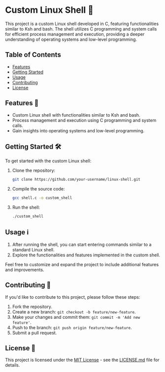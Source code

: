 
# Custom Linux Shell 🐚

This project is a custom Linux shell developed in C, featuring functionalities similar to Ksh and bash. The shell utilizes C programming and system calls for efficient process management and execution, providing a deeper understanding of operating systems and low-level programming.

## Table of Contents

- [Features](#features)
- [Getting Started](#getting-started)
- [Usage](#usage)
- [Contributing](#contributing)
- [License](#license)

## Features 🚀

- Custom Linux shell with functionalities similar to Ksh and bash.
- Process management and execution using C programming and system calls.
- Gain insights into operating systems and low-level programming.

## Getting Started 🛠️

To get started with the custom Linux shell:

1. Clone the repository:

   ```bash
   git clone https://github.com/your-username/linux-shell.git
   ```

2. Compile the source code:

   ```bash
   gcc shell.c -o custom_shell
   ```

3. Run the shell:

   ```bash
   ./custom_shell
   ```

## Usage ℹ️

1. After running the shell, you can start entering commands similar to a standard Linux shell.
2. Explore the functionalities and features implemented in the custom shell.

Feel free to customize and expand the project to include additional features and improvements.

## Contributing 🤝

If you'd like to contribute to this project, please follow these steps:

1. Fork the repository.
2. Create a new branch: `git checkout -b feature/new-feature`.
3. Make your changes and commit them: `git commit -m 'Add new feature'`.
4. Push to the branch: `git push origin feature/new-feature`.
5. Submit a pull request.

## License 📝

This project is licensed under the [MIT License](LICENSE.md) - see the [LICENSE.md](LICENSE.md) file for details.


